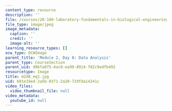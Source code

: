 ```yaml
---
content_type: resource
description: ''
file: /courses/20-109-laboratory-fundamentals-in-biological-engineering-spring-2010/601e19ed2a5b03712a20719fda14241c_m2d8_eq1.jpg
file_type: image/jpeg
image_metadata:
  caption: ''
  credit: ''
  image-alt: ''
learning_resource_types: []
ocw_type: OCWImage
parent_title: 'Module 2, Day 8: Data Analysis'
parent_type: CourseSection
parent_uid: d9bfa075-4ac8-ea99-8914-f82c9edfb492
resourcetype: Image
title: m2d8_eq1.jpg
uid: 601e19ed-2a5b-0371-2a20-719fda14241c
video_files:
  video_thumbnail_file: null
video_metadata:
  youtube_id: null
---
```

